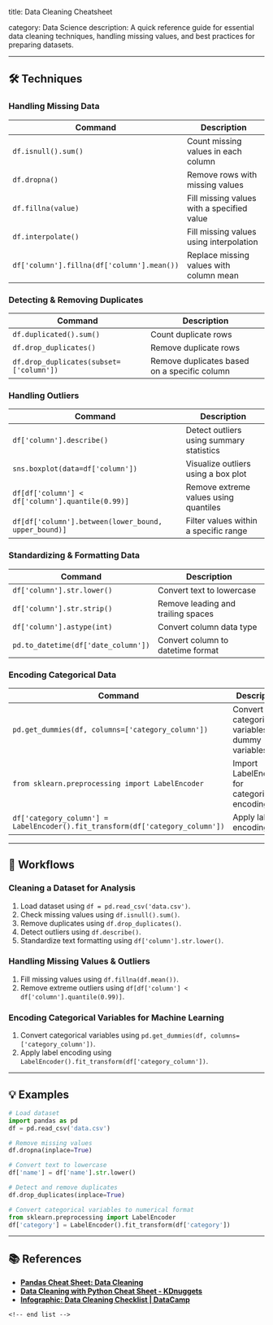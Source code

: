 title: Data Cleaning Cheatsheet

category: Data Science
description: A quick reference guide for essential data cleaning techniques, handling missing values, and best practices for preparing datasets.

---

## 🛠️ Techniques

### **Handling Missing Data**

| Command                                      | Description                                |
| -------------------------------------------- | ------------------------------------------ |
| `df.isnull().sum()`                        | Count missing values in each column        |
| `df.dropna()`                              | Remove rows with missing values            |
| `df.fillna(value)`                         | Fill missing values with a specified value |
| `df.interpolate()`                         | Fill missing values using interpolation    |
| `df['column'].fillna(df['column'].mean())` | Replace missing values with column mean    |

### **Detecting & Removing Duplicates**

| Command                                   | Description                                  |
| ----------------------------------------- | -------------------------------------------- |
| `df.duplicated().sum()`                 | Count duplicate rows                         |
| `df.drop_duplicates()`                  | Remove duplicate rows                        |
| `df.drop_duplicates(subset=['column'])` | Remove duplicates based on a specific column |

### **Handling Outliers**

| Command                                                | Description                              |
| ------------------------------------------------------ | ---------------------------------------- |
| `df['column'].describe()`                            | Detect outliers using summary statistics |
| `sns.boxplot(data=df['column'])`                     | Visualize outliers using a box plot      |
| `df[df['column'] < df['column'].quantile(0.99)]`     | Remove extreme values using quantiles    |
| `df[df['column'].between(lower_bound, upper_bound)]` | Filter values within a specific range    |

### **Standardizing & Formatting Data**

| Command                               | Description                        |
| ------------------------------------- | ---------------------------------- |
| `df['column'].str.lower()`          | Convert text to lowercase          |
| `df['column'].str.strip()`          | Remove leading and trailing spaces |
| `df['column'].astype(int)`          | Convert column data type           |
| `pd.to_datetime(df['date_column'])` | Convert column to datetime format  |

### **Encoding Categorical Data**

| Command                                                                         | Description                                      |
| ------------------------------------------------------------------------------- | ------------------------------------------------ |
| `pd.get_dummies(df, columns=['category_column'])`                             | Convert categorical variables to dummy variables |
| `from sklearn.preprocessing import LabelEncoder`                              | Import LabelEncoder for categorical encoding     |
| `df['category_column'] = LabelEncoder().fit_transform(df['category_column'])` | Apply label encoding                             |

---

## 🔄 Workflows

### **Cleaning a Dataset for Analysis**

1. Load dataset using `df = pd.read_csv('data.csv')`.
2. Check missing values using `df.isnull().sum()`.
3. Remove duplicates using `df.drop_duplicates()`.
4. Detect outliers using `df.describe()`.
5. Standardize text formatting using `df['column'].str.lower()`.

### **Handling Missing Values & Outliers**

1. Fill missing values using `df.fillna(df.mean())`.
2. Remove extreme outliers using `df[df['column'] < df['column'].quantile(0.99)]`.

### **Encoding Categorical Variables for Machine Learning**

1. Convert categorical variables using `pd.get_dummies(df, columns=['category_column'])`.
2. Apply label encoding using `LabelEncoder().fit_transform(df['category_column'])`.

---

## 💡 Examples

```python
# Load dataset
import pandas as pd
df = pd.read_csv('data.csv')

# Remove missing values
df.dropna(inplace=True)

# Convert text to lowercase
df['name'] = df['name'].str.lower()

# Detect and remove duplicates
df.drop_duplicates(inplace=True)

# Convert categorical variables to numerical format
from sklearn.preprocessing import LabelEncoder
df['category'] = LabelEncoder().fit_transform(df['category'])
```

---

## 📚 References

- **[Pandas Cheat Sheet: Data Cleaning](https://datascientyst.com/pandas-cheat-sheet-data-cleaning/)**
- **[Data Cleaning with Python Cheat Sheet - KDnuggets](https://www.kdnuggets.com/2023/02/data-cleaning-python-cheat-sheet.html)**
- **[Infographic: Data Cleaning Checklist | DataCamp](https://www.datacamp.com/blog/infographic-data-cleaning-checklist)**

```
<!-- end list -->
```
